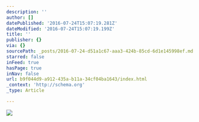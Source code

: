 ```yaml
---
description: ''
author: []
datePublished: '2016-07-24T15:07:19.281Z'
dateModified: '2016-07-24T15:07:19.199Z'
title: ''
publisher: {}
via: {}
sourcePath: _posts/2016-07-24-d51a1c67-aaa3-424b-85cd-6d1e145998ef.md
starred: false
inFeed: true
hasPage: true
inNav: false
url: b9f044d9-a912-435a-b11a-34cf04ba1643/index.html
_context: 'http://schema.org'
_type: Article

---
```

![](https://the-grid-user-content.s3-us-west-2.amazonaws.com/e642def6-537f-4b5f-93c4-568fc15833e1.jpg)